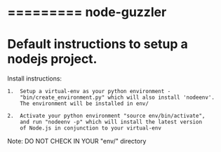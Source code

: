=========
node-guzzler
=========

Default instructions to setup a nodejs project.
===============================================

Install instructions:

	1.	Setup a virtual-env as your python environment - 
		"bin/create_environment.py" which will also install 'nodeenv'.
		The environment will be installed in env/

	2.	Activate your python environment "source env/bin/activate", 
		and run "nodeenv -p" which will install the latest version 
		of Node.js in conjunction to your virtual-env



Note: DO NOT CHECK IN YOUR "env/" directory
